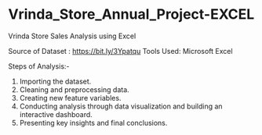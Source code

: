 # Vrinda_Store_Annual_Project-EXCEL
Vrinda Store Sales Analysis using Excel 

Source of Dataset : https://bit.ly/3Ypatqu
Tools Used: Microsoft Excel

Steps of Analysis:-

1) Importing the dataset.
2) Cleaning and preprocessing data.
3) Creating new feature variables.
4) Conducting analysis through data visualization and building an interactive dashboard.
5) Presenting key insights and final conclusions.
